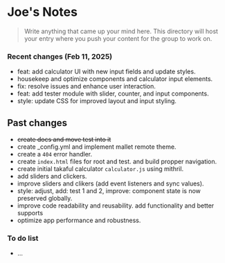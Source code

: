 # Joe's Notes
> Write anything that came up your mind here.
> This directory will host your entry where you push your content for the group to work on.

### Recent changes (Feb 11, 2025)
- feat: add calculator UI with new input fields and update styles.
- housekeep and optimize components and calculator input elements.
- fix: resolve issues and enhance user interaction.
- feat: add tester module with slider, counter, and input components.
- style: update CSS for improved layout and input styling.

## Past changes
- ~~create docs and move test into it~~
- create _config.yml and implement mallet remote theme.
- create a `404` error handler.
- create `index.html` files for root and test. and build propper navigation.
- create initial takaful calculator `calculator.js` using mithril.
- add sliders and clickers.
- improve sliders and clikers (add event listeners and sync values).
- style: adjust,
  add: test 1 and 2,
  improve: component state is now preserved globally.
- improve code readability and reusability.
  add functionality and better supports
- optimize app performance and robustness.

### To do list
- ...
